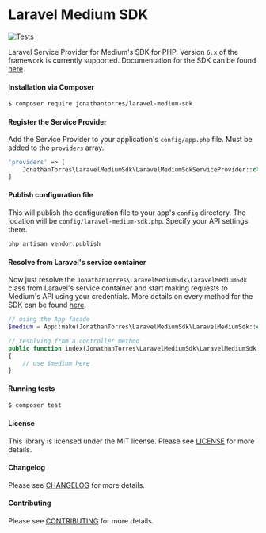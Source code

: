 Laravel Medium SDK
================
[![Tests](https://github.com/jonathantorres/laravel-medium-sdk/actions/workflows/tests.yml/badge.svg)](https://github.com/jonathantorres/laravel-medium-sdk/actions/workflows/tests.yml)

Laravel Service Provider for Medium's SDK for PHP. Version `6.x` of the framework is currently supported. Documentation for the SDK can be found [here](https://github.com/jonathantorres/medium-sdk-php).

#### Installation via Composer
```bash
$ composer require jonathantorres/laravel-medium-sdk
```

#### Register the Service Provider
Add the Service Provider to your application's `config/app.php` file. Must be added to the `providers` array.
```php
'providers' => [
    JonathanTorres\LaravelMediumSdk\LaravelMediumSdkServiceProvider::class,
]
```

#### Publish configuration file
This will publish the configuration file to your app's `config` directory. The location will be `config/laravel-medium-sdk.php`. Specify your API settings there.
```bash
php artisan vendor:publish
```

#### Resolve from Laravel's service container
Now just resolve the `JonathanTorres\LaravelMediumSdk\LaravelMediumSdk` class from Laravel's service container and start making requests to Medium's API using your credentials. More details on every method for the SDK can be found [here](https://github.com/jonathantorres/medium-sdk-php).
```php
// using the App facade
$medium = App::make(JonathanTorres\LaravelMediumSdk\LaravelMediumSdk::class);

// resolving from a controller method
public function index(JonathanTorres\LaravelMediumSdk\LaravelMediumSdk $medium)
{
    // use $medium here
}
```

#### Running tests
```bash
$ composer test
```

#### License
This library is licensed under the MIT license. Please see [LICENSE](LICENSE.md) for more details.

#### Changelog
Please see [CHANGELOG](CHANGELOG.md) for more details.

#### Contributing
Please see [CONTRIBUTING](CONTRIBUTING.md) for more details.
